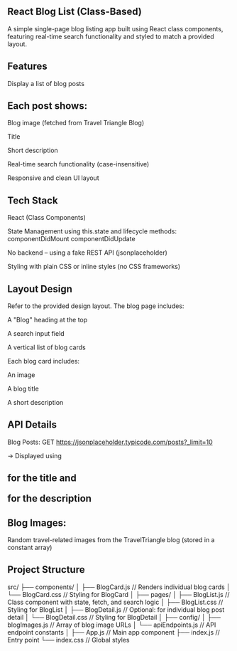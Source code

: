 ## React Blog List (Class-Based)
A simple single-page blog listing app built using React class components, featuring real-time search functionality and styled to match a provided layout.

## Features
Display a list of blog posts

## Each post shows:

Blog image (fetched from Travel Triangle Blog)

Title

Short description

Real-time search functionality (case-insensitive)

Responsive and clean UI layout

## Tech Stack
React (Class Components)

State Management using this.state and lifecycle methods:
componentDidMount
componentDidUpdate

No backend – using a fake REST API (jsonplaceholder)

Styling with plain CSS or inline styles (no CSS frameworks)

## Layout Design
Refer to the provided design layout. The blog page includes:

A "Blog" heading at the top

A search input field

A vertical list of blog cards

Each blog card includes:

An image

A blog title

A short description

## API Details
Blog Posts:
GET https://jsonplaceholder.typicode.com/posts?_limit=10

→ Displayed using <h2> for the title and <p> for the description

## Blog Images:
Random travel-related images from the TravelTriangle blog (stored in a constant array)

## Project Structure

src/
├── components/
│   ├── BlogCard.js         // Renders individual blog cards
│   └── BlogCard.css        // Styling for BlogCard
│
├── pages/
│   ├── BlogList.js         // Class component with state, fetch, and search logic
│   ├── BlogList.css        // Styling for BlogList
│   ├── BlogDetail.js       // Optional: for individual blog post detail
│   └── BlogDetail.css      // Styling for BlogDetail
│
├── config/
│   ├── blogImages.js       // Array of blog image URLs
│   └── apiEndpoints.js     // API endpoint constants
│
├── App.js                  // Main app component
├── index.js                // Entry point
└── index.css               // Global styles
